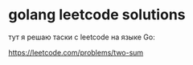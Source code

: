# golang leetcode solutions

тут я решаю таски с leetcode на языке Go:

https://leetcode.com/problems/two-sum
